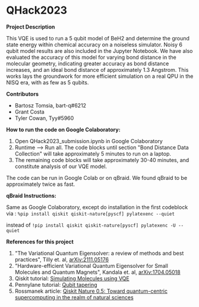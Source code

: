 # QHack2023

**Project Description**

This VQE is used to run a 5 qubit model of BeH2 and determine the ground state energy within chemical accuracy on a noiseless simulator. Noisy 6 qubit model results are also included in the Jupyter Notebook. We have also evaluated the accuracy of this model for varying bond distance in the molecular geometry, indicating greater accuracy as bond distance increases, and an ideal bond distance of approximately 1.3 Angstrom. This works lays the groundwork for more efficient simulation on a real QPU in the NISQ era, with as few as 5 qubits. 

**Contributors**

- Bartosz Tomsia, bart-q#6212
- Grant Costa
- Tyler Cowan, Tyy#5960


**How to run the code on Google Colaboratory:**

1. Open QHack2023_submission.ipynb in Google Colaboratory 
2. Runtime --> Run all. The code blocks until section "Bond Distance Data Collection" will take approximately 5 minutes to run on a laptop.
3. The remaining code blocks will take approximately 30-40 minutes, and constitute analysis of our VQE model. 

The code can be run in Google Colab or on qBraid. We found qBraid to be approximately twice as fast. 

**qBraid Instructions:**

Same as Google Colaboratory, except do installation in the first codeblock via :
`%pip install qiskit qiskit-nature[pyscf] pylatexenc --quiet`

instead of 
`!pip install qiskit qiskit-nature[pyscf] pylatexenc -U --quiet`

**References for this project**
1. "The Variational Quantum Eigensolver: a review of methods and best practices", Tilly et. al, [arXiv:2111.05176](https://arxiv.org/abs/2111.05176)
2. "Hardware-efficient Variational Quantum Eigensolver for Small Molecules and Quantum Magnets", Kandala et. al, [arXiv:1704.05018](https://arxiv.org/abs/1704.05018)
3. Qiskit tutorial: [Simulating Molecules using VQE](https://qiskit.org/textbook/ch-applications/vqe-molecules.html)
4. Pennylane tutorial: [Qubit tapering](https://pennylane.ai/qml/demos/tutorial_qubit_tapering.html)
5. Rossmanek article: [Qiskit Nature 0.5: Toward quantum-centric supercomputing in the realm of natural sciences](https://medium.com/qiskit/qiskit-nature-0-5-toward-quantum-centric-supercomputing-in-the-realm-of-natural-sciences-a2fe854737cf)
